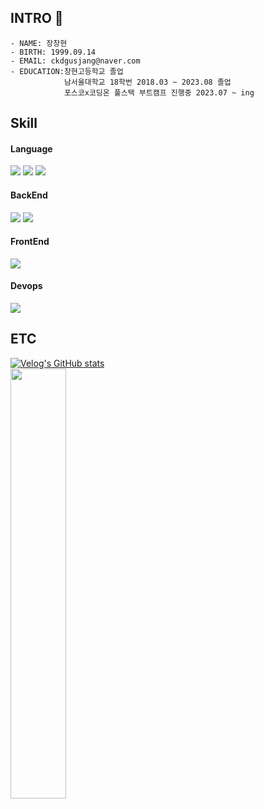 ## INTRO 👋

    - NAME: 장창현
    - BIRTH: 1999.09.14
    - EMAIL: ckdgusjang@naver.com
    - EDUCATION:창현고등학교 졸업 
                남서울대학교 18학번 2018.03 ~ 2023.08 졸업
                포스코x코딩온 풀스택 부트캠프 진행중 2023.07 ~ ing

## Skill
#### Language
<img src="https://img.shields.io/badge/Javascript-F7DF1E?style=flat-square&logo=javascript&logoColor=white"/>  <img src="https://img.shields.io/badge/Java-826100?style=flat-square"/> <img src="https://img.shields.io/badge/Python-3776AB?style=flat-square&logo=python&logoColor=white"/>
#### BackEnd
<img src="https://img.shields.io/badge/Spring-6DB33F?style=flat-square&logo=spring&logoColor=white"/> <img src="https://img.shields.io/badge/Mysql-4479A1?style=flat-square&logo=mysql&logoColor=white"/>
#### FrontEnd
<img src="https://img.shields.io/badge/React-61DAFB?style=flat-square&logo=react&logoColor=white"/>

#### Devops
<img src="https://img.shields.io/badge/AWS-232F3E?style=flat-square&logo=amazonaws&logoColor=white"/>


## ETC
[![Velog's GitHub stats](https://velog-readme-stats.vercel.app/api?name=ckdgusjang&color=dark)](https://github.com/eungyeole/velog-readme-stats)   
<img src="https://github-readme-stats.vercel.app/api?username=changhyun-jang&theme=tokyonight&show_icons=true" width="42%" />
